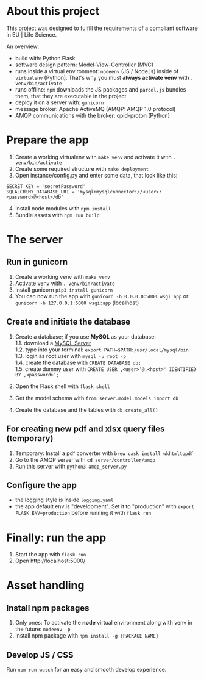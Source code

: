 # About this project

This project was designed to fulfill the requirements of a compliant software in EU | Life Science.

An overview:

-   build with: Python Flask
-   software design pattern: Model-View-Controller (MVC)
-   runs inside a virtual environment: `nodeenv` (JS / Node.js) inside of `virtualenv` (Python). That's why you must **always activate venv** with `. venv/bin/activate`   
-   runs offline: `npm` downloads the JS packages and `parcel.js` bundles them, that they are executable in the project
-   deploy it on a server with: `gunicorn`
-   message broker: Apache ActiveMQ (AMQP: AMQP 1.0 protocol)
  -   AMQP communications with the broker: qpid-proton (Python)

# Prepare the app
1. Create a working virtualenv with `make venv` and activate it with `. venv/bin/activate`   
2. Create some required structure with `make deployment`
3. Open instance/config.py and enter some data, that look like this:
```
SECRET_KEY = 'secretPassword'
SQLALCHEMY_DATABASE_URI = 'mysql+mysqlconnector://<user>:<password>@<host>/db'
```
4. Install node modules with `npm install`
5. Bundle assets with `npm run build`

# The server
## Run in gunicorn
1. Create a working venv with `make venv`
2. Activate venv with `. venv/bin/activate`
3. Install gunicorn `pip3 install gunicorn`
4. You can now run the app with `gunicorn -b 0.0.0.0:5000 wsgi:app` or `gunicorn -b 127.0.0.1:5000 wsgi:app` (localhost)

## Create and initiate the database
1. Create a database; if you use **MySQL** as your database:  
1.1. download a [MySQL Server](https://dev.mysql.com/downloads/mysql/)  
1.2. type into your terminal: `export PATH=$PATH:/usr/local/mysql/bin`  
1.3. login as root user with `mysql -u root -p`  
1.4. create the database with `CREATE DATABASE db;`  
1.5. create dummy user with `CREATE USER ‚<user>‘@‚<host>' IDENTIFIED BY ‚<password>‘;`

2. Open the Flask shell with `flask shell`
3. Get the model schema with `from server.model.models import db`
4. Create the database and the tables with `db.create_all()`

## For creating new pdf and xlsx query files (temporary) 
1. Temporary: Install a pdf converter with `brew cask install wkhtmltopdf`
2. Go to the AMQP server with `cd server/controller/amqp`
3. Run this server with `python3 amqp_server.py`

## Configure the app
- the logging style is inside `logging.yaml`
- the app default env is "development". Set it to "production" with `export FLASK_ENV=production` before running it with `flask run`

# Finally: run the app
1. Start the app with `flask run`
2. Open http://localhost:5000/ 

# Asset handling
## Install npm packages
1. Only ones: To activate the **node** virtual environment along with venv in the future: `nodeenv -p`
2. Install npm package with `npm install -g {PACKAGE NAME}`
## Develop JS / CSS
Run `npm run watch` for an easy and smooth develop experience.

